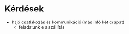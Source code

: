  # Kérdések
 
 - hajó csatlakozás és kommunikáció (más infó két csapat)
    - feladatunk e a szállítás

